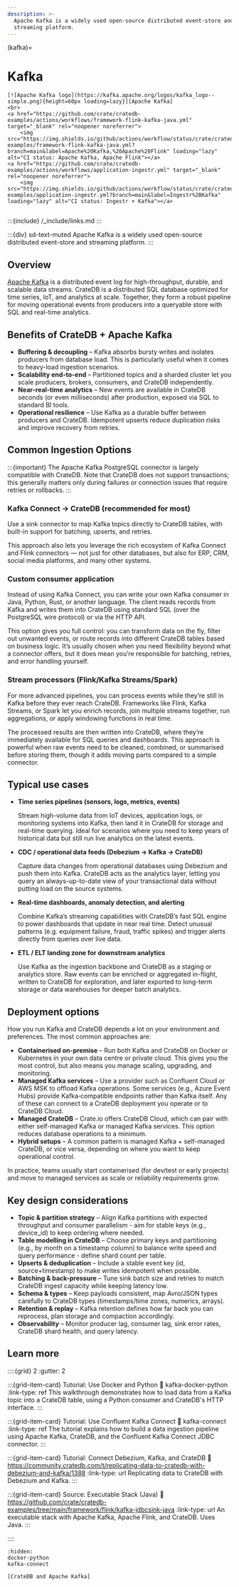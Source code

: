 ```yaml
---
description: >-
  Apache Kafka is a widely used open-source distributed event-store and
  streaming platform.
---
```

(kafka)=
# Kafka

```{div} .float-right .text-right
[![Apache Kafka logo](https://kafka.apache.org/logos/kafka_logo--simple.png){height=60px loading=lazy}][Apache Kafka]
<br>
<a href="https://github.com/crate/cratedb-examples/actions/workflows/framework-flink-kafka-java.yml" target="_blank" rel="noopener noreferrer">
    <img src="https://img.shields.io/github/actions/workflow/status/crate/cratedb-examples/framework-flink-kafka-java.yml?branch=main&label=Apache%20Kafka,%20Apache%20Flink" loading="lazy" alt="CI status: Apache Kafka, Apache Flink"></a>
<a href="https://github.com/crate/cratedb-examples/actions/workflows/application-ingestr.yml" target="_blank" rel="noopener noreferrer">
    <img src="https://img.shields.io/github/actions/workflow/status/crate/cratedb-examples/application-ingestr.yml?branch=main&label=Ingestr%2BKafka" loading="lazy" alt="CI status: Ingestr + Kafka"></a>
```
```{div} .clearfix
```

:::{include} /_include/links.md
:::

:::{div} sd-text-muted
Apache Kafka is a widely used open-source distributed event-store and streaming platform.
:::


## Overview

[Apache Kafka] is a distributed event log for high-throughput, durable, and scalable data streams. CrateDB is a distributed SQL database optimized for time series, IoT, and analytics at scale. Together, they form a robust pipeline for moving operational events from producers into a queryable store with SQL and real-time analytics.

## Benefits of CrateDB + Apache Kafka

* **Buffering & decoupling** – Kafka absorbs bursty writes and isolates producers from database load. This is particularly useful when it comes to heavy-load ingestion scenarios.
* **Scalability end-to-end** – Partitioned topics and a sharded cluster let you scale producers, brokers, consumers, and CrateDB independently.
* **Near-real-time analytics** – New events are available in CrateDB seconds (or even milliseconds) after production, exposed via SQL to standard BI tools.
* **Operational resilience** – Use Kafka as a durable buffer between producers and CrateDB. Idempotent upserts reduce duplication risks and improve recovery from retries.

## Common Ingestion Options

:::{important}
The Apache Kafka PostgreSQL connector is largely compatible with CrateDB. Note that CrateDB does not support transactions; this generally matters only during failures or connection issues that require retries or rollbacks.
:::

### Kafka Connect → CrateDB (recommended for most)

Use a sink connector to map Kafka topics directly to CrateDB tables, with built-in support for batching, upserts, and retries.&#x20;

This approach also lets you leverage the rich ecosystem of Kafka Connect and Flink connectors — not just for other databases, but also for ERP, CRM, social media platforms, and many other systems.

### Custom consumer application

Instead of using Kafka Connect, you can write your own Kafka consumer in Java, Python, Rust, or another language. The client reads records from Kafka and writes them into CrateDB using standard SQL (over the PostgreSQL wire protocol) or via the HTTP API.

This option gives you full control: you can transform data on the fly, filter out unwanted events, or route records into different CrateDB tables based on business logic. It’s usually chosen when you need flexibility beyond what a connector offers, but it does mean you’re responsible for batching, retries, and error handling yourself.

### Stream processors (Flink/Kafka Streams/Spark)

For more advanced pipelines, you can process events while they’re still in Kafka before they ever reach CrateDB. Frameworks like Flink, Kafka Streams, or Spark let you enrich records, join multiple streams together, run aggregations, or apply windowing functions in real time.

The processed results are then written into CrateDB, where they’re immediately available for SQL queries and dashboards. This approach is powerful when raw events need to be cleaned, combined, or summarised before storing them, though it adds moving parts compared to a simple connector.

## Typical use cases

*   **Time series pipelines (sensors, logs, metrics, events)**

    Stream high-volume data from IoT devices, application logs, or monitoring systems into Kafka, then land it in CrateDB for storage and real-time querying. Ideal for scenarios where you need to keep years of historical data but still run live analytics on the latest events.
*   **CDC / operational data feeds (Debezium → Kafka → CrateDB)**

    Capture data changes from operational databases using Debezium and push them into Kafka. CrateDB acts as the analytics layer, letting you query an always-up-to-date view of your transactional data without putting load on the source systems.
*   **Real-time dashboards, anomaly detection, and alerting**

    Combine Kafka’s streaming capabilities with CrateDB’s fast SQL engine to power dashboards that update in near real time. Detect unusual patterns (e.g. equipment failure, fraud, traffic spikes) and trigger alerts directly from queries over live data.
*   **ETL / ELT landing zone for downstream analytics**

    Use Kafka as the ingestion backbone and CrateDB as a staging or analytics store. Raw events can be enriched or aggregated in-flight, written to CrateDB for exploration, and later exported to long-term storage or data warehouses for deeper batch analytics.

## Deployment options

How you run Kafka and CrateDB depends a lot on your environment and preferences. The most common approaches are:

* **Containerised on-premise** – Run both Kafka and CrateDB on Docker or Kubernetes in your own data centre or private cloud. This gives you the most control, but also means you manage scaling, upgrading, and monitoring.
* **Managed Kafka services** – Use a provider such as Confluent Cloud or AWS MSK to offload Kafka operations. Some services (e.g., Azure Event Hubs) provide Kafka‑compatible endpoints rather than Kafka itself. Any of these can connect to a CrateDB deployment you operate or to CrateDB Cloud.
* **Managed CrateDB** – Crate\.io offers CrateDB Cloud, which can pair with either self-managed Kafka or managed Kafka services. This option reduces database operations to a minimum.
* **Hybrid setups** – A common pattern is managed Kafka + self-managed CrateDB, or vice versa, depending on where you want to keep operational control.

In practice, teams usually start containerised (for dev/test or early projects) and move to managed services as scale or reliability requirements grow.

## Key design considerations

* **Topic & partition strategy** – Align Kafka partitions with expected throughput and consumer parallelism - aim for stable keys (e.g., device\_id) to keep ordering where needed.
* **Table modelling in CrateDB** – Choose primary keys and partitioning (e.g., by month on a timestamp column) to balance write speed and query performance - define shard count per table.
* **Upserts & deduplication** – Include a stable event key (id, source+timestamp) to make writes idempotent when possible.
* **Batching & back-pressure** – Tune sink batch size and retries to match CrateDB ingest capacity while keeping latency low.
* **Schema & types** – Keep payloads consistent, map Avro/JSON types carefully to CrateDB types (timestamps/time zones, numerics, arrays).
* **Retention & replay** – Kafka retention defines how far back you can reprocess, plan storage and compaction accordingly.
* **Observability** – Monitor producer lag, consumer lag, sink error rates, CrateDB shard health, and query latency.

## Learn more

::::{grid} 2
:gutter: 2

:::{grid-item-card} Tutorial: Use Docker and Python
:link: kafka-docker-python
:link-type: ref
This walkthrough demonstrates how to load data from a Kafka topic into a
CrateDB table, using a Python consumer and CrateDB's HTTP interface.
:::

:::{grid-item-card} Tutorial: Use Confluent Kafka Connect
:link: kafka-connect
:link-type: ref
The tutorial explains how to build a data ingestion pipeline using Apache
Kafka, CrateDB, and the Confluent Kafka Connect JDBC connector.
:::

:::{grid-item-card} Tutorial: Connect Debezium, Kafka, and CrateDB
:link: https://community.cratedb.com/t/replicating-data-to-cratedb-with-debezium-and-kafka/1388
:link-type: url
Replicating data to CrateDB with Debezium and Kafka.
:::

:::{grid-item-card} Source: Executable Stack (Java)
:link: https://github.com/crate/cratedb-examples/tree/main/framework/flink/kafka-jdbcsink-java
:link-type: url
An executable stack with Apache Kafka, Apache Flink, and CrateDB. Uses Java.
:::

::::

```{toctree}
:hidden:
docker-python
kafka-connect
```

```{seealso}
[CrateDB and Apache Kafka]
```


[Apache Kafka]: https://kafka.apache.org/
[CrateDB and Apache Kafka]: https://cratedb.com/integrations/cratedb-and-kafka

